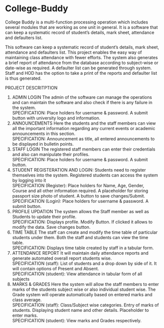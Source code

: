 # College-Buddy
College Buddy is a multi-function processing operation which includes several modules that are working as one unit in general. It is a software that can keep a systematic record of student’s details, mark sheet, attendance and defaulters list.

This software can keep a systematic record of student’s details, mark sheet, attendance and defaulters list. This project enables the easy way of maintaining class attendance with fewer efforts.
The system also generates a brief report of attendance from the database according to subject-wise or date-wise as required.
A defaulter list can be generated through system.
Staff and HOD has the option to take a print of the reports and defaulter list is thus generated.

PROJECT DESCRITPTION
1. ADMIN LOGIN
  The admin of the software can manage the operations and can maintain the 
  software and also check if there is any failure in the system.<br>
  SPECIFICATION: Place holders for username & password. A submit button with university logo and information.
2. ANNOUNCEMENTS
  Here the students and the staff members can view all the important 
  information regarding any current events or academic announcements in this section.<br>
  SPECIFICATION: Announcement as title, all entered announcements to be displayed in bulletin points.
3. STAFF LOGIN
The registered staff members can enter their credentials and also can manipulate their profiles. <br>
SPECIFICATION: Place holders for username & password. A submit button.
4. STUDENT REGISTERATION AND LOGIN:
Students need to register themselves into the system. Registered students can access the system by logging into it <br>
SPECIFICATION (Register): Place holders for Name, Age, Gender, Course and all other information required. A placeholder for storing passport size photo of student. A button to save changes/Submit.<br>
SPECIFICATION (Login): Place holders for username & password. A submit button.
5. PROFILE UPDATION
The system allows the Staff member as well as Students to update their 
profile. <br>
SPECIFICATION: Displays profile. Modify Button. If clicked it allows to modify the data. Save changes button.
6. TIME TABLE
The staff can create and modify the time table of particular students under 
them. Both the staff and students can view the time table. <br>
SPECIFICATION: Displays time table created by staff in a tabular form.
7. ATTENDANCE REPORT
It will maintain daily attendance reports and generate automated overall report 
students wise. <br>
SPECIFICATION (staff): List of students and a drop down by side of it. It will contain 
 options of Present and Absent. <br>
SPECIFICATION (student): View attendance in tabular form of all subjects
8. MARKS & GRADES
Here the system will allow the staff members to enter marks of the students 
subject wise or also individual student wise. The Grade system will operate 
automatically based on entered marks and class average. <br>
SPECIFICATION (staff): Class/Subject wise categories. Entry of marks of students. 
 Displaying student name and other details. Placeholder to enter 
 marks. <br>
SPECIFICATION (student): View marks and Grades respectively.
